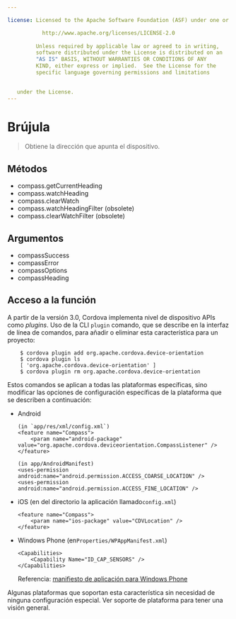```yaml
---

license: Licensed to the Apache Software Foundation (ASF) under one or more contributor license agreements. See the NOTICE file distributed with this work for additional information regarding copyright ownership. The ASF licenses this file to you under the Apache License, Version 2.0 (the "License"); you may not use this file except in compliance with the License. You may obtain a copy of the License at

           http://www.apache.org/licenses/LICENSE-2.0
    
         Unless required by applicable law or agreed to in writing,
         software distributed under the License is distributed on an
         "AS IS" BASIS, WITHOUT WARRANTIES OR CONDITIONS OF ANY
         KIND, either express or implied.  See the License for the
         specific language governing permissions and limitations
    

   under the License.
---
```


# Brújula

> Obtiene la dirección que apunta el dispositivo.

## Métodos

*   compass.getCurrentHeading
*   compass.watchHeading
*   compass.clearWatch
*   compass.watchHeadingFilter (obsolete)
*   compass.clearWatchFilter (obsolete)

## Argumentos

*   compassSuccess
*   compassError
*   compassOptions
*   compassHeading

## Acceso a la función

A partir de la versión 3.0, Cordova implementa nivel de dispositivo APIs como *plugins*. Uso de la CLI `plugin` comando, que se describe en la interfaz de línea de comandos, para añadir o eliminar esta característica para un proyecto:

        $ cordova plugin add org.apache.cordova.device-orientation
        $ cordova plugin ls
        [ 'org.apache.cordova.device-orientation' ]
        $ cordova plugin rm org.apache.cordova.device-orientation
    

Estos comandos se aplican a todas las plataformas específicas, sino modificar las opciones de configuración específicas de la plataforma que se describen a continuación:

*   Android
    
        (in `app/res/xml/config.xml`)
        <feature name="Compass">
            <param name="android-package" value="org.apache.cordova.deviceorientation.CompassListener" />
        </feature>
        
        (in app/AndroidManifest)
        <uses-permission android:name="android.permission.ACCESS_COARSE_LOCATION" />
        <uses-permission android:name="android.permission.ACCESS_FINE_LOCATION" />
        

*   iOS (en del directorio la aplicación llamado`config.xml`)
    
        <feature name="Compass">
            <param name="ios-package" value="CDVLocation" />
        </feature>
        

*   Windows Phone (en`Properties/WPAppManifest.xml`)
    
        <Capabilities>
            <Capability Name="ID_CAP_SENSORS" />
        </Capabilities>
        
    
    Referencia: [manifiesto de aplicación para Windows Phone][1]

 [1]: http://msdn.microsoft.com/en-us/library/ff769509%28v=vs.92%29.aspx

Algunas plataformas que soportan esta característica sin necesidad de ninguna configuración especial. Ver soporte de plataforma para tener una visión general.